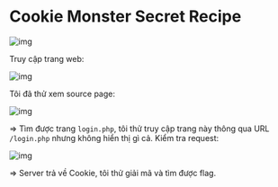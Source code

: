 # Cookie Monster Secret Recipe

![img](265)

Truy cập trang web:

![img](266)

Tôi đã thử xem source page:

![img](267)

=> Tìm được trang `login.php`, tôi thử truy cập trang này thông qua URL `/login.php` nhưng không hiển thị gì cả. Kiểm tra request:

![img](268)

=> Server trả về Cookie, tôi thử giải mã và tìm được flag. 